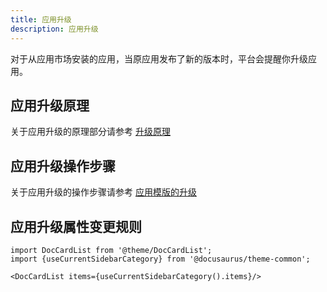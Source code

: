 ```yaml
---
title: 应用升级
description: 应用升级
---
```


对于从应用市场安装的应用，当原应用发布了新的版本时，平台会提醒你升级应用。

## 应用升级原理

关于应用升级的原理部分请参考 [升级原理](/docs/use-manual/enterprise-manage/appcenter/share-app-market/#判断依据实现原理)

## 应用升级操作步骤

关于应用升级的操作步骤请参考 [应用模版的升级](/docs/quick-start/get-start/upgrade-from-market)


## 应用升级属性变更规则



```mdx-code-block
import DocCardList from '@theme/DocCardList';
import {useCurrentSidebarCategory} from '@docusaurus/theme-common';

<DocCardList items={useCurrentSidebarCategory().items}/>
```